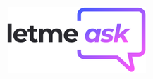 <p align="center"><img src="https://github.com/Oliveira-Renato/LetmeAsk/blob/main/src/assets/images/logo.svg"></p>
